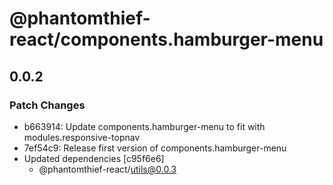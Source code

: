 # @phantomthief-react/components.hamburger-menu

## 0.0.2

### Patch Changes

- b663914: Update components.hamburger-menu to fit with modules.responsive-topnav
- 7ef54c9: Release first version of components.hamburger-menu
- Updated dependencies [c95f6e6]
  - @phantomthief-react/utils@0.0.3
